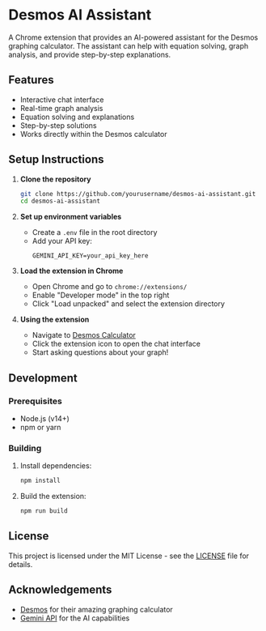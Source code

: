 # Desmos AI Assistant

A Chrome extension that provides an AI-powered assistant for the Desmos graphing calculator. The assistant can help with equation solving, graph analysis, and provide step-by-step explanations.

## Features

- Interactive chat interface
- Real-time graph analysis
- Equation solving and explanations
- Step-by-step solutions
- Works directly within the Desmos calculator

## Setup Instructions

1. **Clone the repository**
   ```bash
   git clone https://github.com/yourusername/desmos-ai-assistant.git
   cd desmos-ai-assistant
   ```

2. **Set up environment variables**
   - Create a `.env` file in the root directory
   - Add your API key:
     ```
     GEMINI_API_KEY=your_api_key_here
     ```

3. **Load the extension in Chrome**
   - Open Chrome and go to `chrome://extensions/`
   - Enable "Developer mode" in the top right
   - Click "Load unpacked" and select the extension directory

4. **Using the extension**
   - Navigate to [Desmos Calculator](https://www.desmos.com/calculator)
   - Click the extension icon to open the chat interface
   - Start asking questions about your graph!

## Development

### Prerequisites
- Node.js (v14+)
- npm or yarn

### Building
1. Install dependencies:
   ```bash
   npm install
   ```

2. Build the extension:
   ```bash
   npm run build
   ```

## License

This project is licensed under the MIT License - see the [LICENSE](LICENSE) file for details.

## Acknowledgements
- [Desmos](https://www.desmos.com/) for their amazing graphing calculator
- [Gemini API](https://ai.google.dev/) for the AI capabilities
